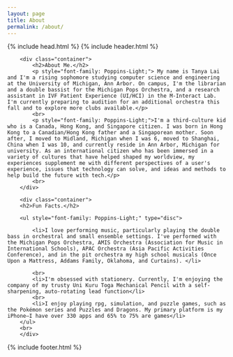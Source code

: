 ```yaml
---
layout: page
title: About
permalink: /about/
---
```

<head>
	<title>{{ site.author }} / {{ site.ab }}</title>
	<meta name="author" content="{{ site.author }}">
	<meta name="description" content="{{ page.content | strip_html | strip_newlines }}">
	<meta name="keywords" content="{{ page.meta.keywords }}">
	{% include head.html %}
</head>
<body>
	{% include header.html %}
  <main class="content">

		<div class="container">
			<h2>About Me.</h2>
			<p style="font-family: Poppins-Light;"> My name is Tanya Lai and I'm a rising sophomore studying computer science and engineering at the University of Michigan, Ann Arbor. On campus, I'm the librarian and a double bassist for the Michigan Pops Orchestra, and a research assistant in IVF Patient Experience (UI/HCI) in the M-Interact Lab. I'm currently preparing to audition for an additional orchestra this fall and to explore more clubs available.</p>
			<br>
			<p style="font-family: Poppins-Light;">I'm a third-culture kid who is a Canada, Hong Kong, and Singapore citizen. I was born in Hong Kong to a Canadian/Hong Kong father and a Singaporean mother. Soon after, I moved to Midland, Michigan when I was 6, moved to Shanghai, China when I was 10, and currently reside in Ann Arbor, Michigan for university. As an international citizen who has been immersed in a variety of cultures that have helped shaped my worldview, my experiences supplement me with different perspectives of a user's experience, issues that technology can solve, and ideas and methods to help build the future with tech.</p>
			<br>
		</div>

		<div class="container">
		<h2>Fun Facts.</h2>

		<ul style="font-family: Poppins-Light;" type="disc">

			<li>I love performing music, particularly playing the double bass in orchestral and small ensemble settings. I've performed with the Michigan Pops Orchestra, AMIS Orchestra (Association for Music in International Schools), APAC Orchestra (Asia Pacific Activities Conference), and in the pit orchestra my high school musicals (Once Upon a Mattress, Addams Family, Oklahoma, and Curtains). </li>

			<br>
			<li>I'm obsessed with stationery. Currently, I'm enjoying the company of my trusty Uni Kuru Toga Mechanical Pencil with a self-sharpening, auto-rotating lead function</li>
			<br>
			<li>I enjoy playing rpg, simulation, and puzzle games, such as the Pokémon series and Puzzles and Dragons. My primary platform is my iPhone–I have over 330 apps and 65% to 75% are games</li>
		</ul>
		<br>
		</div>



  </main>
  {% include footer.html %}
</body>
